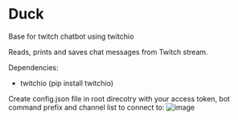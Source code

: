 # Duck
Base for twitch chatbot using twitchio

Reads, prints and saves chat messages from Twitch stream.

Dependencies:
- twitchio (pip install twitchio)

Create config.json file in root direcotry with your access token, bot command prefix and channel list to connect to:
![image](https://user-images.githubusercontent.com/35709452/198881402-d13c2016-a5bd-4c66-ab51-2c2944acf56e.png)

